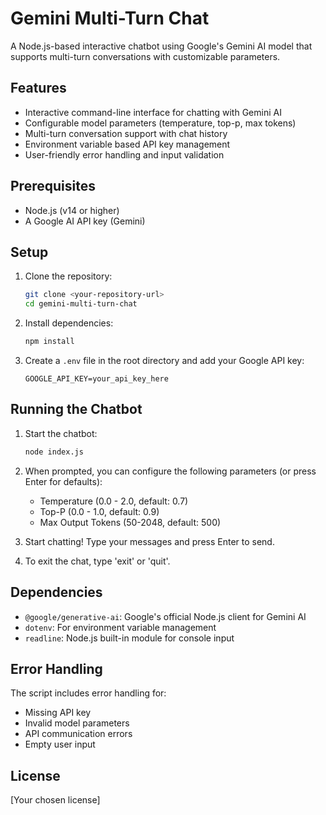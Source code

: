 # Gemini Multi-Turn Chat

A Node.js-based interactive chatbot using Google's Gemini AI model that supports multi-turn conversations with customizable parameters.

## Features

- Interactive command-line interface for chatting with Gemini AI
- Configurable model parameters (temperature, top-p, max tokens)
- Multi-turn conversation support with chat history
- Environment variable based API key management
- User-friendly error handling and input validation

## Prerequisites

- Node.js (v14 or higher)
- A Google AI API key (Gemini)

## Setup

1. Clone the repository:
   ```bash
   git clone <your-repository-url>
   cd gemini-multi-turn-chat
   ```

2. Install dependencies:
   ```bash
   npm install
   ```

3. Create a `.env` file in the root directory and add your Google API key:
   ```
   GOOGLE_API_KEY=your_api_key_here
   ```

## Running the Chatbot

1. Start the chatbot:
   ```bash
   node index.js
   ```

2. When prompted, you can configure the following parameters (or press Enter for defaults):
   - Temperature (0.0 - 2.0, default: 0.7)
   - Top-P (0.0 - 1.0, default: 0.9)
   - Max Output Tokens (50-2048, default: 500)

3. Start chatting! Type your messages and press Enter to send.

4. To exit the chat, type 'exit' or 'quit'.

## Dependencies

- `@google/generative-ai`: Google's official Node.js client for Gemini AI
- `dotenv`: For environment variable management
- `readline`: Node.js built-in module for console input

## Error Handling

The script includes error handling for:
- Missing API key
- Invalid model parameters
- API communication errors
- Empty user input

## License

[Your chosen license] 